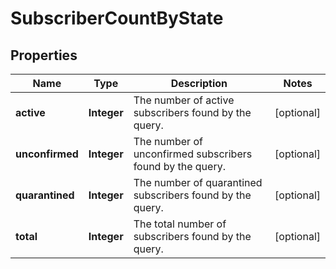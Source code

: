 

# SubscriberCountByState


## Properties

Name | Type | Description | Notes
------------ | ------------- | ------------- | -------------
**active** | **Integer** | The number of active subscribers found by the query. |  [optional]
**unconfirmed** | **Integer** | The number of unconfirmed subscribers found by the query. |  [optional]
**quarantined** | **Integer** | The number of quarantined subscribers found by the query. |  [optional]
**total** | **Integer** | The total number of subscribers found by the query. |  [optional]



